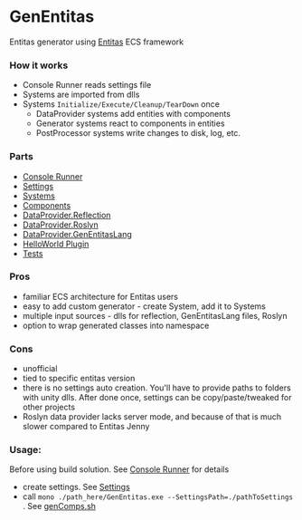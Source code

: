 # GenEntitas
Entitas generator using [Entitas](https://github.com/sschmid/Entitas-CSharp) ECS framework

### How it works
  - Console Runner reads settings file
  - Systems are imported from dlls
  - Systems `Initialize/Execute/Cleanup/TearDown` once
    - DataProvider systems add entities with components
    - Generator systems react to components in entities
    - PostProcessor systems write changes to disk, log, etc.

### Parts
  - [Console Runner](./GenEntitas.Runner.Console)
  - [Settings](GenEntitas.Core.Settings.Parser)
  - [Systems](./GenEntitas.Core.Systems)
  - [Components](./GenEntitas.Core.Components)
  - [DataProvider.Reflection](./GenEntitas.DataProvider.Reflection.Systems)
  - [DataProvider.Roslyn](./GenEntitas.DataProvider.Roslyn.Systems)
  - [DataProvider.GenEntitasLang](./GenEntitas.DataProvider.GenEntitasLang.Parser)
  - [HelloWorld Plugin](./GenEntitas.Plugins.HelloWorld.Systems)
  - [Tests](./Tests)

### Pros
  - familiar ECS architecture for Entitas users
  - easy to add custom generator - create System, add it to Systems
  - multiple input sources - dlls for reflection, GenEntitasLang files, Roslyn
  - option to wrap generated classes into namespace

### Cons
  - unofficial
  - tied to specific entitas version
  - there is no settings auto creation. You'll have to provide paths to folders with unity dlls. After done once, settings can be copy/paste/tweaked for other projects
  - Roslyn data provider lacks server mode, and because of that is much slower compared to Entitas Jenny

### Usage:
 Before using build solution. See [Console Runner](./GenEntitas.Runner.Console) for details
  - create settings. See [Settings](GenEntitas.Core.Settings.Parser)
  - call `mono ./path_here/GenEntitas.exe --SettingsPath=./pathToSettings` . See [genComps.sh](genComps.sh)
